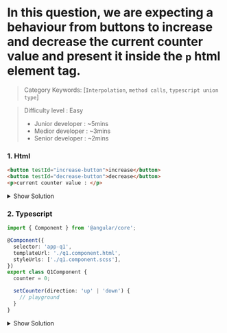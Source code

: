  
# In this question, we are expecting a behaviour from buttons to increase and decrease the current counter value and present it inside the `p` html element tag.

>Category Keywords: [`Interpolation`, `method calls`, `typescript union type`]

>Difficulty level : Easy 
> - Junior developer : ~5mins 
> - Medior developer : ~3mins 
> - Senior developer : ~2mins

### 1. Html

```html
<button testId="increase-button">increase</button>
<button testId="decrease-button">decrease</button>
<p>current counter value : </p>
```

<details>
<summary>Show Solution</summary>
<p>

```html
<button testId="increase-button" (click)="setCounter('up')">increase</button>
<button testId="decrease-button" (click)="setCounter('down')">decrease</button>
<p>current counter value : {{counter}}</p>
```

</p>
</details>


### 2. Typescript

```typescript
import { Component } from '@angular/core';

@Component({
  selector: 'app-q1',
  templateUrl: './q1.component.html',
  styleUrls: ['./q1.component.scss'],
})
export class Q1Component {
  counter = 0;

  setCounter(direction: 'up' | 'down') {
    // playground
  }
}

```

<details>
<summary>Show Solution</summary>
<p>

```typescript
import { Component } from '@angular/core';

@Component({
  selector: 'app-q1',
  templateUrl: './q1.component.html',
  styleUrls: ['./q1.component.scss'],
})
export class Q1Component {
  counter = 0;

  setCounter(direction: 'up' | 'down') {
    if (direction === 'up') {
      this.counter++;
    } else {
      this.counter--;
    }
  }
}

```

</p>
</details>
 